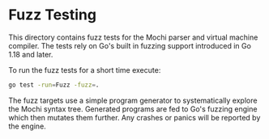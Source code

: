 # Fuzz Testing

This directory contains fuzz tests for the Mochi parser and virtual machine
compiler. The tests rely on Go's built in fuzzing support introduced in Go 1.18
and later.

To run the fuzz tests for a short time execute:

```bash
go test -run=Fuzz -fuzz=.
```

The fuzz targets use a simple program generator to systematically explore the
Mochi syntax tree. Generated programs are fed to Go's fuzzing engine which then
mutates them further. Any crashes or panics will be reported by the engine.

